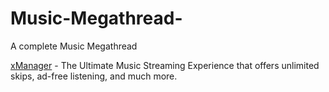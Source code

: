 # Music-Megathread-
A complete Music Megathread 



[xManager](https://github.com/Team-xManager/xManager) - The Ultimate Music Streaming Experience that offers unlimited skips, ad-free listening, and much more.